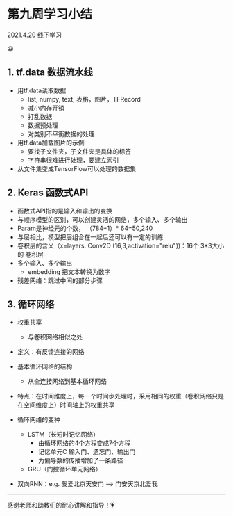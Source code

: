 # 第九周学习小结

2021.4.20  线下学习

 :grinning:

## 1. tf.data 数据流水线

+ 用tf.data读取数据
  + list, numpy, text, 表格，图片，TFRecord
  + 减小内存开销
  + 打乱数据
  + 数据预处理
  + 对类别不平衡数据的处理
+ 用tf.data加载图片的示例
  + 要找子文件夹，子文件夹是具体的标签
  + 字符串很难进行处理，要建立索引
+ 从文件集变成TensorFlow可以处理的数据集

## 2. Keras 函数式API

+ 函数式API指的是输入和输出的变换
+ 与顺序模型的区别，可以创建灵活的网络，多个输入、多个输出
+ Param是神经元的个数， （784+1）* 64=50,240
+ 与层相比，模型把层组合在一起后还可以有一定的训练
+ 卷积层的含义（x=layers. Conv2D (16,3,activation="relu"))：16个 3*3大小 的 卷积层
+ 多个输入、多个输出
  + embedding 把文本转换为数字
+ 残差网络：跳过中间的部分步骤

## 3. 循环网络

+ 权重共享

  + 与卷积网络相似之处

+ 定义：有反馈连接的网络

+ 基本循环网络的结构

  + 从全连接网络到基本循环网络

+ 特点：在时间维度上，每一个时间步处理时，采用相同的权重（卷积网络只是在空间维度上）时间轴上的权重共享

+ 循环网络的变种

  + LSTM（长短时记忆网络）
    + 由循环网络的4个方程变成7个方程
    + 记忆单元C  输入门、遗忘门、输出门
    + 为偏导数的传播增加了一条路径
  + GRU（门控循环单元网络）

+ 双向RNN：e.g. 我爱北京天安门 ——> 门安天京北爱我

  

***

感谢老师和助教们的耐心讲解和指导！:heartpulse: